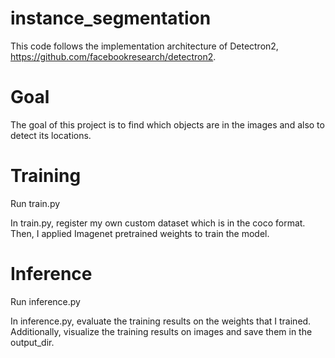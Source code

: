 # instance_segmentation
This code follows the implementation architecture of Detectron2, https://github.com/facebookresearch/detectron2.

# Goal
The goal of this project is to find which objects are in the images and also to detect its locations.

# Training
Run train.py

In train.py, register my own custom dataset which is in the coco format. Then, I applied Imagenet pretrained weights to train the model.

# Inference
Run inference.py

In inference.py, evaluate the training results on the weights that I trained. Additionally, visualize the training results on images and save them in the output_dir.
